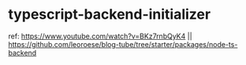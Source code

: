 # typescript-backend-initializer

ref: https://www.youtube.com/watch?v=BKz7rnbQyK4 || https://github.com/leoroese/blog-tube/tree/starter/packages/node-ts-backend
